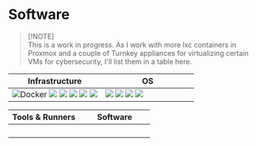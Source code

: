 # Software

> [!NOTE]\
> This is a work in progress. As I work with more lxc containers in Proxmox and a couple of Turnkey appliances for virtualizing certain VMs for cybersecurity, I'll list them in a table here.

<table>    
  <thead>
    <tr>      
      <th>Infrastructure</th>
      <th>OS</th>
    </tr>
  </thead>      
  <tbody>
    <tr>
      <td width="50%">
        <img src="https://img.shields.io/badge/docker-0db7ed?style=for-the-badge&logo=docker&logoColor=white" alt="Docker">
        <img src="https://img.shields.io/badge/GitLab-FC6D26?style=for-the-badge&logo=gitlab&logoColor=white">
        <img src="https://img.shields.io/badge/Proxmox-E57000?style=for-the-badge&logo=proxmox&logoColor=white">
        <img src="https://img.shields.io/badge/k3s-FFC61C?style=for-the-badge&logo=k3s&logoColor=white">
        <img src="https://img.shields.io/badge/Nginx-009639?style=for-the-badge&logo=nginx&logoColor=white">
        <img src="https://img.shields.io/badge/Prometheus-E6522C?style=for-the-badge&logo=prometheus&logoColor=white">
      </td>
      <td valign="top" width="50%">
        <img src="https://img.shields.io/badge/mac%20os-000000?style=for-the-badge&logo=apple&logoColor=white">
        <img src="https://img.shields.io/badge/Debian-d70a53?style=for-the-badge&logo=debian&logoColor=white">
        <img src="https://img.shields.io/badge/Windows_11-0078d4?style=for-the-badge&logo=windows-11&logoColor=white">
        <img src="https://img.shields.io/badge/Ubuntu-dd4814?style=for-the-badge&logo=ubuntu&logoColor=white">
      </td>
    </tr>
  </tbody>    
</table>



<table>
  <thead>
    <tr>
      <th>Tools & Runners</th>
      <th>Software</th>
      <tbody>
        <td valign="top" width="50%">
        <img src="https://img.shields.io/badge/GitHub_Actions-2088FF?style=for-the-badge&logo=github-actions&logoColor=white" alt="">
        <img src="https://img.shields.io/badge/pihole-96060c?style=for-the-badge&logo=pihole&logoColor=white" alt="">
        <img src="https://img.shields.io/badge/mqtt-660006?style=for-the-badge&logo=mqtt&logoColor=white" alt="">
        <img src="https://img.shields.io/badge/Raspberry%20Pi-A22846?style=for-the-badge&logo=Raspberry%20Pi&logoColor=white" alt="">
        <img src="https://img.shields.io/badge/uptimekuma-5cdd8b?style=for-the-badge&logo=uptimekuma&logoColor=white" alt="">
      </td>
      <td valign="top" width="50%">
        <img src="https://img.shields.io/badge/Wiki%20js-1976D2?style=for-the-badge&logo=Wikidotjs&logoColor=white" alt="">
        <img src="https://img.shields.io/badge/jellyfin-00a4dc?style=for-the-badge&logo=jellyfin&logoColor=white" alt="">
        <img src="https://img.shields.io/badge/InfluxDB-22ADF6?style=for-the-badge&logo=InfluxDB&logoColor=white" alt="">
         <img src="https://img.shields.io/badge/esphome-000000?style=for-the-badge&logo=esphome&logoColor=white" alt="">
          <img src="https://img.shields.io/badge/Grafana-F2F4F9?style=for-the-badge&logo=grafana&logoColor=orange&labelColor=F2F4F9" alt="">
         <img src="https://img.shields.io/badge/Nextcloud-0082C9?style=for-the-badge&logo=Nextcloud&logoColor=white" alt=""> 
         <img src="https://img.shields.io/badge/wireguard-88171a?style=for-the-badge&logo=wireguard&logoColor=white" alt=""> 
      </td>
      </tbody>
    </tr>
  </thead>
</table>

